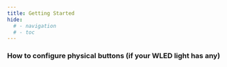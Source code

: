 ```yaml
---
title: Getting Started
hide:
  # - navigation
  # - toc
---
```


### How to configure physical buttons (if your WLED light has any)
